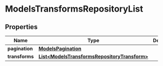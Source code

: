 

# ModelsTransformsRepositoryList


## Properties

| Name | Type | Description | Notes |
|------------ | ------------- | ------------- | -------------|
|**pagination** | [**ModelsPagination**](ModelsPagination.md) |  |  [optional] |
|**transforms** | [**List&lt;ModelsTransformsRepositoryTransform&gt;**](ModelsTransformsRepositoryTransform.md) |  |  [optional] |



